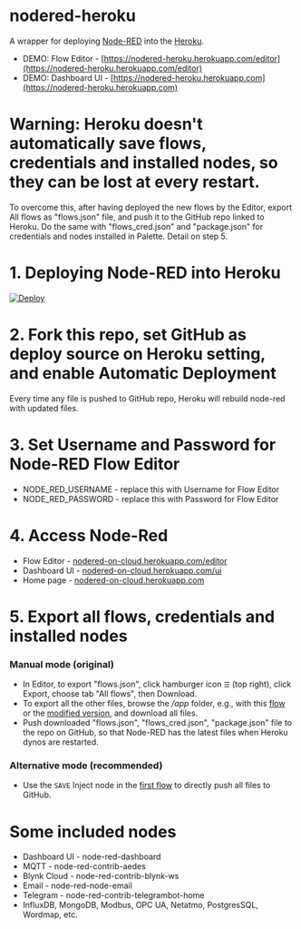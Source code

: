 # nodered-heroku
A wrapper for deploying [Node-RED](http://nodered.org) into the [Heroku](https://www.heroku.com).
* DEMO: Flow Editor - [https://nodered-heroku.herokuapp.com/editor](https://nodered-heroku.herokuapp.com/editor)
* DEMO: Dashboard UI - [https://nodered-heroku.herokuapp.com](https://nodered-heroku.herokuapp.com)


# Warning: Heroku doesn't automatically save flows, credentials and installed nodes, so they can be lost at every restart.
To overcome this, after having deployed the new flows by the Editor, export All flows as "flows.json" file, and push it to the GitHub repo linked to Heroku. Do the same with "flows_cred.json" and "package.json" for credentials and nodes installed in Palette. Detail on step 5.

# 1. Deploying Node-RED into Heroku 
[![Deploy](https://www.herokucdn.com/deploy/button.png)](https://heroku.com/deploy?template=https://github.com/hybuild-project/nodered-heroku)

# 2. Fork this repo, set GitHub as deploy source on Heroku setting, and enable Automatic Deployment
Every time any file is pushed to GitHub repo, Heroku will rebuild node-red with updated files.

# 3. Set Username and Password for Node-RED Flow Editor
* NODE_RED_USERNAME - replace this with Username for Flow Editor
* NODE_RED_PASSWORD - replace this with Password for Flow Editor

# 4. Access Node-Red
* Flow Editor - [nodered-on-cloud.herokuapp.com/editor](https://nodered-on-cloud.herokuapp.com/editor)
* Dashboard UI - [nodered-on-cloud.herokuapp.com/ui](https://nodered-on-cloud.herokuapp.com/ui)
* Home page - [nodered-on-cloud.herokuapp.com](https://nodered-on-cloud.herokuapp.com)

# 5. Export all flows, credentials and installed nodes
### Manual mode (original)
* In Editor, to export "flows.json", click hamburger icon <code>☰</code> (top right), click Export, choose tab "All flows", then Download.
* To export all the other files, browse the <i>/app</i> folder, e.g., with this [flow](https://flows.nodered.org/flow/44bc7ad491aacb4253dd8a5f757b5407) or the [modified version](utils/file-explorer-flow.json), and download all files.
* Push downloaded "flows.json", "flows_cred.json", "package.json" file to the repo on GitHub, so that Node-RED has the latest files when Heroku dynos are restarted.
### Alternative mode (recommended)
* Use the <code>SAVE</code> Inject node in the [first flow](utils/save-all-changes-flow.json) to directly push all files to GitHub.

# Some included nodes
* Dashboard UI - node-red-dashboard
* MQTT - node-red-contrib-aedes
* Blynk Cloud - node-red-contrib-blynk-ws
* Email - node-red-node-email
* Telegram - node-red-contrib-telegrambot-home
* InfluxDB, MongoDB, Modbus, OPC UA, Netatmo, PostgresSQL, Wordmap, etc. 
